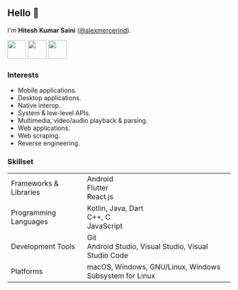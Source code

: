 ## Hello 👋

I'm **Hitesh Kumar Saini** ([@alexmercerind](https://github.com/alexmercerind)).

<a href="https://linkedin.com/in/hitesh-kumar-saini"><img src="https://github.com/alexmercerind/alexmercerind/assets/28951144/c5046308-eacc-43e8-9e51-87586ef82a73" width="42" height="42"></a>
<a href="https://x.com/alexmercerind"><img src="https://github.com/alexmercerind/alexmercerind/assets/28951144/d8406b69-7304-4b9b-a804-02e2721d1ef2" width="42" height="42"></a>
<a href="mailto:alexmercerind@gmail.com"><img src="https://github.com/alexmercerind/alexmercerind/assets/28951144/8847d405-c0fd-4c23-b925-aa69c89b5eb2" width="42" height="42"></a>

### Interests

- Mobile applications.
- Desktop applications.
- Native interop.
- System & low-level APIs.
- Multimedia, video/audio playback & parsing.
- Web applications.
- Web scraping.
- Reverse engineering.

### Skillset

<table>
  <tr>
    <td>Frameworks & Libraries</td>
    <td>
      <div>Android</div>
      <div>Flutter</div>
      <div>React.js</div>
    </td>
  </tr>
  <tr>
    <td>Programming Languages</td>
    <td>
      Kotlin, Java, Dart
      <br>
      C++, C
      <br>
      JavaScript
    </td>
  </tr>
  <tr>
    <td>Development Tools</td>
    <td>
      Git
      <br>
      Android Studio, Visual Studio, Visual Studio Code
    </td>
  </tr>
  <tr>
    <td>Platforms</td>
    <td>
      macOS, Windows, GNU/Linux, Windows Subsystem for Linux
    </td>
  </tr>
</table>

<!--

<hr>

<table>
  <tr>
    <td>
      <br>
      &nbsp;&nbsp;&nbsp;<strong>Looking for full-time Android and/or Flutter positions.</strong>&nbsp;&nbsp;&nbsp;
      <br>
      <br>
    </td>
  </tr>
</table>

-->
